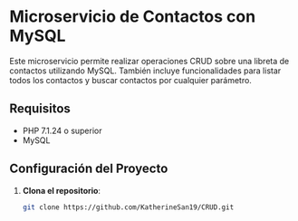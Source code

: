 # Microservicio de Contactos con MySQL

Este microservicio permite realizar operaciones CRUD sobre una libreta de contactos utilizando MySQL. También incluye funcionalidades para listar todos los contactos y buscar contactos por cualquier parámetro.

## Requisitos

- PHP 7.1.24 o superior
- MySQL

## Configuración del Proyecto

1. **Clona el repositorio**:

   ```bash
   git clone https://github.com/KatherineSan19/CRUD.git
